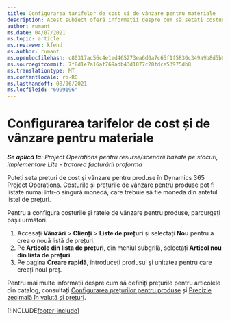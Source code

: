 ```yaml
---
title: Configurarea tarifelor de cost și de vânzare pentru materiale
description: Acest subiect oferă informații despre cum să setați costurile și ratele de vânzare pentru materialele utilizate în proiecte.
author: rumant
ms.date: 04/07/2021
ms.topic: article
ms.reviewer: kfend
ms.author: rumant
ms.openlocfilehash: c80317ac56c4e1ed465273ea6d0a7c65f1f5830c349a9b8d5b6f7f8d92424c7b
ms.sourcegitcommit: 7f8d1e7a16af769adb43d1877c28fdce53975db8
ms.translationtype: MT
ms.contentlocale: ro-RO
ms.lasthandoff: 08/06/2021
ms.locfileid: "6999196"
---
```

# <a name="set-up-cost-and-sales-rates-for-materials"></a>Configurarea tarifelor de cost și de vânzare pentru materiale

_**Se aplică la:** Project Operations pentru resurse/scenarii bazate pe stocuri, implementare Lite - tratarea facturării proforma_

Puteți seta prețuri de cost și vânzare pentru produse în Dynamics 365 Project Operations. Costurile și prețurile de vânzare pentru produse pot fi listate numai într-o singură monedă, care trebuie să fie moneda din antetul listei de prețuri.

Pentru a configura costurile și ratele de vânzare pentru produse, parcurgeți pașii următori. 

1. Accesați **Vânzări** > **Clienți** > **Liste de prețuri** și selectați **Nou** pentru a crea o nouă listă de prețuri. 
2. Pe **Articole din lista de prețuri**, din meniul subgrilă, selectați **Articol nou din lista de prețuri**. 
3. Pe pagina **Creare rapidă**, introduceți produsul și unitatea pentru care creați noul preț.

Pentru mai multe informații despre cum să definiți prețurile pentru articolele din catalog, consultați [Configurarea prețurilor pentru produse](/dynamics365/sales-enterprise/create-price-lists-price-list-items-define-pricing-products.md) și [Precizie zecimală în valută și prețuri](/dynamics365/sales-enterprise/decimal-precision-currency-pricing.md).

[!INCLUDE[footer-include](../includes/footer-banner.md)]
